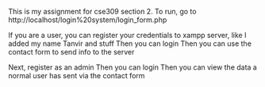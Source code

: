 This is my assignment for cse309 section 2. To run, go to http://localhost/login%20system/login_form.php

If you are a user, you can register your credentials to xampp server, like I added my name Tanvir and stuff
Then you can login
Then you can use the contact form to send info to the server


Next, register as an admin
Then you can login
Then you can view the data a normal user has sent via the contact form
